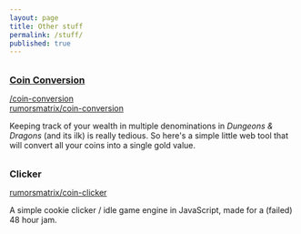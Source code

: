 ```yaml
---
layout: page
title: Other stuff
permalink: /stuff/
published: true
---
```


<style>
h3 { margin-bottom: 0; margin-top: 2rem; }
</style>

### [Coin Conversion](/coin-conversion)
<i class="fas fa-fw fa-link"></i> [/coin-conversion](/coin-conversion)  
<i class="fab fa-fw fa-github"></i> [rumorsmatrix/coin-conversion](https://github.com/rumorsmatrix/coin-conversion)  

Keeping track of your wealth in multiple denominations in *Dungeons & Dragons* (and its ilk) is really tedious. So here's a simple little web tool that will convert all your coins into a single gold value.



### Clicker
<i class="fab fa-fw fa-github"></i> [rumorsmatrix/coin-clicker](https://github.com/rumorsmatrix/clicker)  

A simple cookie clicker / idle game engine in JavaScript, made for a (failed) 48 hour jam.
